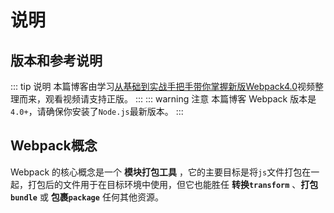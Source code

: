 # 说明

## 版本和参考说明
::: tip 说明
本篇博客由学习[从基础到实战手把手带你掌握新版Webpack4.0](https://coding.imooc.com/class/316.html)视频整理而来，观看视频请支持正版。
:::
::: warning 注意
本篇博客 Webpack 版本是`4.0+`，请确保你安装了`Node.js`最新版本。
:::

## Webpack概念
Webpack 的核心概念是一个 **模块打包工具** ，它的主要目标是将`js`文件打包在一起，打包后的文件用于在目标环境中使用，但它也能胜任 **转换`transform`** 、**打包`bundle`** 或 **包裹`package`** 任何其他资源。